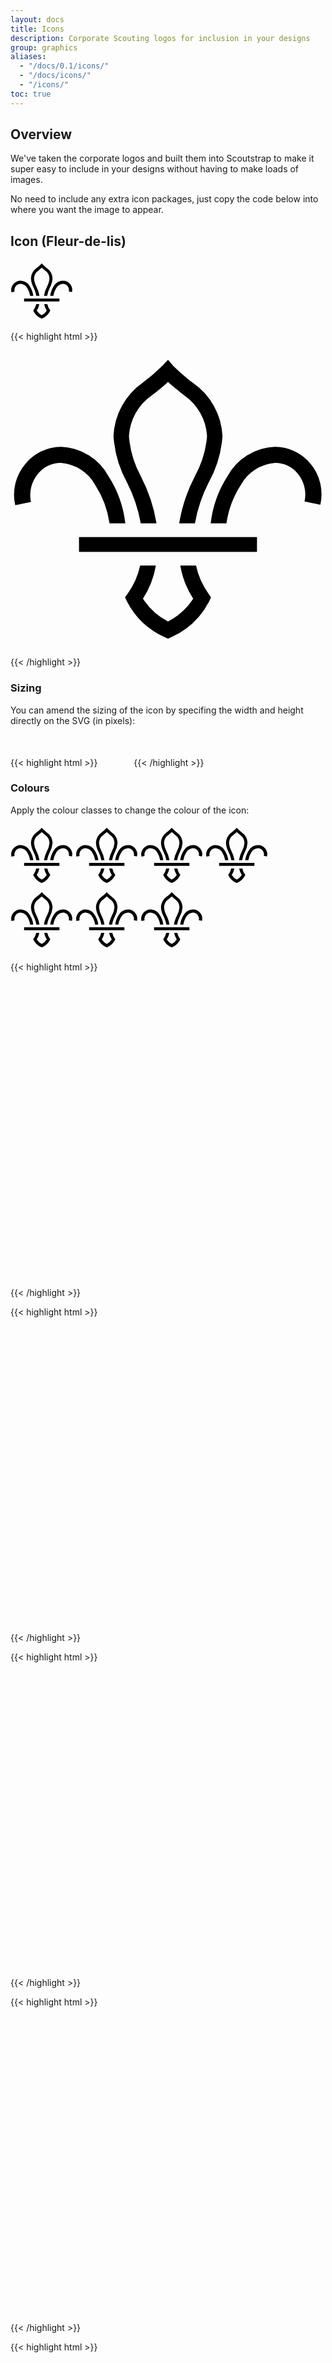 ```yaml
---
layout: docs
title: Icons
description: Corporate Scouting logos for inclusion in your designs
group: graphics
aliases:
  - "/docs/0.1/icons/"
  - "/docs/icons/"
  - "/icons/"
toc: true
---
```


## Overview
We've taken the corporate logos and built them into Scoutstrap to make it super easy to include in your designs without having to make loads of images.

No need to include any extra icon packages, just copy the code below into where you want the image to appear.

## Icon (Fleur-de-lis)

<svg class="bi bi-scout-fleur" width="100" height="100" viewBox="0 0 20 20"><path d="M5.38,9.11a6.13,6.13,0,0,1,.91,2.43h1a7,7,0,0,0-1.07-3,3.6,3.6,0,0,0-3-1.86h0A2.93,2.93,0,0,0,.91,7.81,3,3,0,0,0,.3,10.39l1-.21a2.1,2.1,0,0,1,.42-1.76A1.92,1.92,0,0,1,3.2,7.7h0A2.73,2.73,0,0,1,5.38,9.11Z"/><path d="M12.57,16a4.71,4.71,0,0,1-.79-1.78h-1a5.55,5.55,0,0,0,.82,2.1A4.18,4.18,0,0,1,10,17.77h0a4.17,4.17,0,0,1-1.59-1.45,5.55,5.55,0,0,0,.82-2.1h-1A4.71,4.71,0,0,1,7.44,16l-.17.23.12.26A5,5,0,0,0,9.8,18.77l.2.09h0l.2-.09a5,5,0,0,0,2.41-2.27l.12-.26Z"/><path d="M14.62,9.11a6.13,6.13,0,0,0-.91,2.43h-1a7,7,0,0,1,1.07-3,3.6,3.6,0,0,1,3-1.86h0a2.93,2.93,0,0,1,2.28,1.09,3,3,0,0,1,.61,2.59l-1-.21a2.1,2.1,0,0,0-.42-1.76A1.92,1.92,0,0,0,16.8,7.7h0A2.73,2.73,0,0,0,14.62,9.11Z"/><path d="M8.27,11.54h1a9.86,9.86,0,0,0-1-3A6.35,6.35,0,0,1,7.52,6,3.38,3.38,0,0,1,9,3.39c.16-.12.61-.46,1-.83.41.37.86.71,1,.83A3.38,3.38,0,0,1,12.48,6a6.36,6.36,0,0,1-.77,2.54,9.85,9.85,0,0,0-1,3h1a9.27,9.27,0,0,1,.88-2.61A7.06,7.06,0,0,0,13.46,6a4.37,4.37,0,0,0-1.86-3.37,11.42,11.42,0,0,1-1.25-1.07L10,1.15l-.36.39A11.41,11.41,0,0,1,8.39,2.61,4.37,4.37,0,0,0,6.54,6a7.06,7.06,0,0,0,.86,2.95A9.27,9.27,0,0,1,8.27,11.54Z"/><rect x="4.35" y="12.41" width="11.3" height="0.94"/></svg>

{{< highlight html >}}
<svg class="bi bi-scout-fleur" viewBox="0 0 20 20"><path d="M5.38,9.11a6.13,6.13,0,0,1,.91,2.43h1a7,7,0,0,0-1.07-3,3.6,3.6,0,0,0-3-1.86h0A2.93,2.93,0,0,0,.91,7.81,3,3,0,0,0,.3,10.39l1-.21a2.1,2.1,0,0,1,.42-1.76A1.92,1.92,0,0,1,3.2,7.7h0A2.73,2.73,0,0,1,5.38,9.11Z"/><path d="M12.57,16a4.71,4.71,0,0,1-.79-1.78h-1a5.55,5.55,0,0,0,.82,2.1A4.18,4.18,0,0,1,10,17.77h0a4.17,4.17,0,0,1-1.59-1.45,5.55,5.55,0,0,0,.82-2.1h-1A4.71,4.71,0,0,1,7.44,16l-.17.23.12.26A5,5,0,0,0,9.8,18.77l.2.09h0l.2-.09a5,5,0,0,0,2.41-2.27l.12-.26Z"/><path d="M14.62,9.11a6.13,6.13,0,0,0-.91,2.43h-1a7,7,0,0,1,1.07-3,3.6,3.6,0,0,1,3-1.86h0a2.93,2.93,0,0,1,2.28,1.09,3,3,0,0,1,.61,2.59l-1-.21a2.1,2.1,0,0,0-.42-1.76A1.92,1.92,0,0,0,16.8,7.7h0A2.73,2.73,0,0,0,14.62,9.11Z"/><path d="M8.27,11.54h1a9.86,9.86,0,0,0-1-3A6.35,6.35,0,0,1,7.52,6,3.38,3.38,0,0,1,9,3.39c.16-.12.61-.46,1-.83.41.37.86.71,1,.83A3.38,3.38,0,0,1,12.48,6a6.36,6.36,0,0,1-.77,2.54,9.85,9.85,0,0,0-1,3h1a9.27,9.27,0,0,1,.88-2.61A7.06,7.06,0,0,0,13.46,6a4.37,4.37,0,0,0-1.86-3.37,11.42,11.42,0,0,1-1.25-1.07L10,1.15l-.36.39A11.41,11.41,0,0,1,8.39,2.61,4.37,4.37,0,0,0,6.54,6a7.06,7.06,0,0,0,.86,2.95A9.27,9.27,0,0,1,8.27,11.54Z"/><rect x="4.35" y="12.41" width="11.3" height="0.94"/></svg>
{{< /highlight >}}

### Sizing

You can amend the sizing of the icon by specifing the width and height directly on the SVG (in pixels):

{{< highlight html >}}
<svg class="bi bi-scout-fleur" width="50" height="50" viewBox="0 0 20 20"> <!-- SVG Data ---> </svg>
{{< /highlight >}}


### Colours

Apply the colour classes to change the colour of the icon:

<svg class="bi bi-scout-fleur bi-primary" width="100" height="100" viewBox="0 0 20 20"><path d="M5.38,9.11a6.13,6.13,0,0,1,.91,2.43h1a7,7,0,0,0-1.07-3,3.6,3.6,0,0,0-3-1.86h0A2.93,2.93,0,0,0,.91,7.81,3,3,0,0,0,.3,10.39l1-.21a2.1,2.1,0,0,1,.42-1.76A1.92,1.92,0,0,1,3.2,7.7h0A2.73,2.73,0,0,1,5.38,9.11Z"/><path d="M12.57,16a4.71,4.71,0,0,1-.79-1.78h-1a5.55,5.55,0,0,0,.82,2.1A4.18,4.18,0,0,1,10,17.77h0a4.17,4.17,0,0,1-1.59-1.45,5.55,5.55,0,0,0,.82-2.1h-1A4.71,4.71,0,0,1,7.44,16l-.17.23.12.26A5,5,0,0,0,9.8,18.77l.2.09h0l.2-.09a5,5,0,0,0,2.41-2.27l.12-.26Z"/><path d="M14.62,9.11a6.13,6.13,0,0,0-.91,2.43h-1a7,7,0,0,1,1.07-3,3.6,3.6,0,0,1,3-1.86h0a2.93,2.93,0,0,1,2.28,1.09,3,3,0,0,1,.61,2.59l-1-.21a2.1,2.1,0,0,0-.42-1.76A1.92,1.92,0,0,0,16.8,7.7h0A2.73,2.73,0,0,0,14.62,9.11Z"/><path d="M8.27,11.54h1a9.86,9.86,0,0,0-1-3A6.35,6.35,0,0,1,7.52,6,3.38,3.38,0,0,1,9,3.39c.16-.12.61-.46,1-.83.41.37.86.71,1,.83A3.38,3.38,0,0,1,12.48,6a6.36,6.36,0,0,1-.77,2.54,9.85,9.85,0,0,0-1,3h1a9.27,9.27,0,0,1,.88-2.61A7.06,7.06,0,0,0,13.46,6a4.37,4.37,0,0,0-1.86-3.37,11.42,11.42,0,0,1-1.25-1.07L10,1.15l-.36.39A11.41,11.41,0,0,1,8.39,2.61,4.37,4.37,0,0,0,6.54,6a7.06,7.06,0,0,0,.86,2.95A9.27,9.27,0,0,1,8.27,11.54Z"/><rect x="4.35" y="12.41" width="11.3" height="0.94"/></svg> <svg class="bi bi-scout-fleur bi-secondary" width="100" height="100" viewBox="0 0 20 20"><path d="M5.38,9.11a6.13,6.13,0,0,1,.91,2.43h1a7,7,0,0,0-1.07-3,3.6,3.6,0,0,0-3-1.86h0A2.93,2.93,0,0,0,.91,7.81,3,3,0,0,0,.3,10.39l1-.21a2.1,2.1,0,0,1,.42-1.76A1.92,1.92,0,0,1,3.2,7.7h0A2.73,2.73,0,0,1,5.38,9.11Z"/><path d="M12.57,16a4.71,4.71,0,0,1-.79-1.78h-1a5.55,5.55,0,0,0,.82,2.1A4.18,4.18,0,0,1,10,17.77h0a4.17,4.17,0,0,1-1.59-1.45,5.55,5.55,0,0,0,.82-2.1h-1A4.71,4.71,0,0,1,7.44,16l-.17.23.12.26A5,5,0,0,0,9.8,18.77l.2.09h0l.2-.09a5,5,0,0,0,2.41-2.27l.12-.26Z"/><path d="M14.62,9.11a6.13,6.13,0,0,0-.91,2.43h-1a7,7,0,0,1,1.07-3,3.6,3.6,0,0,1,3-1.86h0a2.93,2.93,0,0,1,2.28,1.09,3,3,0,0,1,.61,2.59l-1-.21a2.1,2.1,0,0,0-.42-1.76A1.92,1.92,0,0,0,16.8,7.7h0A2.73,2.73,0,0,0,14.62,9.11Z"/><path d="M8.27,11.54h1a9.86,9.86,0,0,0-1-3A6.35,6.35,0,0,1,7.52,6,3.38,3.38,0,0,1,9,3.39c.16-.12.61-.46,1-.83.41.37.86.71,1,.83A3.38,3.38,0,0,1,12.48,6a6.36,6.36,0,0,1-.77,2.54,9.85,9.85,0,0,0-1,3h1a9.27,9.27,0,0,1,.88-2.61A7.06,7.06,0,0,0,13.46,6a4.37,4.37,0,0,0-1.86-3.37,11.42,11.42,0,0,1-1.25-1.07L10,1.15l-.36.39A11.41,11.41,0,0,1,8.39,2.61,4.37,4.37,0,0,0,6.54,6a7.06,7.06,0,0,0,.86,2.95A9.27,9.27,0,0,1,8.27,11.54Z"/><rect x="4.35" y="12.41" width="11.3" height="0.94"/></svg> <svg class="bi bi-scout-fleur bi-success" width="100" height="100" viewBox="0 0 20 20"><path d="M5.38,9.11a6.13,6.13,0,0,1,.91,2.43h1a7,7,0,0,0-1.07-3,3.6,3.6,0,0,0-3-1.86h0A2.93,2.93,0,0,0,.91,7.81,3,3,0,0,0,.3,10.39l1-.21a2.1,2.1,0,0,1,.42-1.76A1.92,1.92,0,0,1,3.2,7.7h0A2.73,2.73,0,0,1,5.38,9.11Z"/><path d="M12.57,16a4.71,4.71,0,0,1-.79-1.78h-1a5.55,5.55,0,0,0,.82,2.1A4.18,4.18,0,0,1,10,17.77h0a4.17,4.17,0,0,1-1.59-1.45,5.55,5.55,0,0,0,.82-2.1h-1A4.71,4.71,0,0,1,7.44,16l-.17.23.12.26A5,5,0,0,0,9.8,18.77l.2.09h0l.2-.09a5,5,0,0,0,2.41-2.27l.12-.26Z"/><path d="M14.62,9.11a6.13,6.13,0,0,0-.91,2.43h-1a7,7,0,0,1,1.07-3,3.6,3.6,0,0,1,3-1.86h0a2.93,2.93,0,0,1,2.28,1.09,3,3,0,0,1,.61,2.59l-1-.21a2.1,2.1,0,0,0-.42-1.76A1.92,1.92,0,0,0,16.8,7.7h0A2.73,2.73,0,0,0,14.62,9.11Z"/><path d="M8.27,11.54h1a9.86,9.86,0,0,0-1-3A6.35,6.35,0,0,1,7.52,6,3.38,3.38,0,0,1,9,3.39c.16-.12.61-.46,1-.83.41.37.86.71,1,.83A3.38,3.38,0,0,1,12.48,6a6.36,6.36,0,0,1-.77,2.54,9.85,9.85,0,0,0-1,3h1a9.27,9.27,0,0,1,.88-2.61A7.06,7.06,0,0,0,13.46,6a4.37,4.37,0,0,0-1.86-3.37,11.42,11.42,0,0,1-1.25-1.07L10,1.15l-.36.39A11.41,11.41,0,0,1,8.39,2.61,4.37,4.37,0,0,0,6.54,6a7.06,7.06,0,0,0,.86,2.95A9.27,9.27,0,0,1,8.27,11.54Z"/><rect x="4.35" y="12.41" width="11.3" height="0.94"/></svg> <svg class="bi bi-scout-fleur bi-danger" width="100" height="100" viewBox="0 0 20 20"><path d="M5.38,9.11a6.13,6.13,0,0,1,.91,2.43h1a7,7,0,0,0-1.07-3,3.6,3.6,0,0,0-3-1.86h0A2.93,2.93,0,0,0,.91,7.81,3,3,0,0,0,.3,10.39l1-.21a2.1,2.1,0,0,1,.42-1.76A1.92,1.92,0,0,1,3.2,7.7h0A2.73,2.73,0,0,1,5.38,9.11Z"/><path d="M12.57,16a4.71,4.71,0,0,1-.79-1.78h-1a5.55,5.55,0,0,0,.82,2.1A4.18,4.18,0,0,1,10,17.77h0a4.17,4.17,0,0,1-1.59-1.45,5.55,5.55,0,0,0,.82-2.1h-1A4.71,4.71,0,0,1,7.44,16l-.17.23.12.26A5,5,0,0,0,9.8,18.77l.2.09h0l.2-.09a5,5,0,0,0,2.41-2.27l.12-.26Z"/><path d="M14.62,9.11a6.13,6.13,0,0,0-.91,2.43h-1a7,7,0,0,1,1.07-3,3.6,3.6,0,0,1,3-1.86h0a2.93,2.93,0,0,1,2.28,1.09,3,3,0,0,1,.61,2.59l-1-.21a2.1,2.1,0,0,0-.42-1.76A1.92,1.92,0,0,0,16.8,7.7h0A2.73,2.73,0,0,0,14.62,9.11Z"/><path d="M8.27,11.54h1a9.86,9.86,0,0,0-1-3A6.35,6.35,0,0,1,7.52,6,3.38,3.38,0,0,1,9,3.39c.16-.12.61-.46,1-.83.41.37.86.71,1,.83A3.38,3.38,0,0,1,12.48,6a6.36,6.36,0,0,1-.77,2.54,9.85,9.85,0,0,0-1,3h1a9.27,9.27,0,0,1,.88-2.61A7.06,7.06,0,0,0,13.46,6a4.37,4.37,0,0,0-1.86-3.37,11.42,11.42,0,0,1-1.25-1.07L10,1.15l-.36.39A11.41,11.41,0,0,1,8.39,2.61,4.37,4.37,0,0,0,6.54,6a7.06,7.06,0,0,0,.86,2.95A9.27,9.27,0,0,1,8.27,11.54Z"/><rect x="4.35" y="12.41" width="11.3" height="0.94"/></svg> <svg class="bi bi-scout-fleur bi-warning" width="100" height="100" viewBox="0 0 20 20"><path d="M5.38,9.11a6.13,6.13,0,0,1,.91,2.43h1a7,7,0,0,0-1.07-3,3.6,3.6,0,0,0-3-1.86h0A2.93,2.93,0,0,0,.91,7.81,3,3,0,0,0,.3,10.39l1-.21a2.1,2.1,0,0,1,.42-1.76A1.92,1.92,0,0,1,3.2,7.7h0A2.73,2.73,0,0,1,5.38,9.11Z"/><path d="M12.57,16a4.71,4.71,0,0,1-.79-1.78h-1a5.55,5.55,0,0,0,.82,2.1A4.18,4.18,0,0,1,10,17.77h0a4.17,4.17,0,0,1-1.59-1.45,5.55,5.55,0,0,0,.82-2.1h-1A4.71,4.71,0,0,1,7.44,16l-.17.23.12.26A5,5,0,0,0,9.8,18.77l.2.09h0l.2-.09a5,5,0,0,0,2.41-2.27l.12-.26Z"/><path d="M14.62,9.11a6.13,6.13,0,0,0-.91,2.43h-1a7,7,0,0,1,1.07-3,3.6,3.6,0,0,1,3-1.86h0a2.93,2.93,0,0,1,2.28,1.09,3,3,0,0,1,.61,2.59l-1-.21a2.1,2.1,0,0,0-.42-1.76A1.92,1.92,0,0,0,16.8,7.7h0A2.73,2.73,0,0,0,14.62,9.11Z"/><path d="M8.27,11.54h1a9.86,9.86,0,0,0-1-3A6.35,6.35,0,0,1,7.52,6,3.38,3.38,0,0,1,9,3.39c.16-.12.61-.46,1-.83.41.37.86.71,1,.83A3.38,3.38,0,0,1,12.48,6a6.36,6.36,0,0,1-.77,2.54,9.85,9.85,0,0,0-1,3h1a9.27,9.27,0,0,1,.88-2.61A7.06,7.06,0,0,0,13.46,6a4.37,4.37,0,0,0-1.86-3.37,11.42,11.42,0,0,1-1.25-1.07L10,1.15l-.36.39A11.41,11.41,0,0,1,8.39,2.61,4.37,4.37,0,0,0,6.54,6a7.06,7.06,0,0,0,.86,2.95A9.27,9.27,0,0,1,8.27,11.54Z"/><rect x="4.35" y="12.41" width="11.3" height="0.94"/></svg> <svg class="bi bi-scout-fleur bi-info" width="100" height="100" viewBox="0 0 20 20"><path d="M5.38,9.11a6.13,6.13,0,0,1,.91,2.43h1a7,7,0,0,0-1.07-3,3.6,3.6,0,0,0-3-1.86h0A2.93,2.93,0,0,0,.91,7.81,3,3,0,0,0,.3,10.39l1-.21a2.1,2.1,0,0,1,.42-1.76A1.92,1.92,0,0,1,3.2,7.7h0A2.73,2.73,0,0,1,5.38,9.11Z"/><path d="M12.57,16a4.71,4.71,0,0,1-.79-1.78h-1a5.55,5.55,0,0,0,.82,2.1A4.18,4.18,0,0,1,10,17.77h0a4.17,4.17,0,0,1-1.59-1.45,5.55,5.55,0,0,0,.82-2.1h-1A4.71,4.71,0,0,1,7.44,16l-.17.23.12.26A5,5,0,0,0,9.8,18.77l.2.09h0l.2-.09a5,5,0,0,0,2.41-2.27l.12-.26Z"/><path d="M14.62,9.11a6.13,6.13,0,0,0-.91,2.43h-1a7,7,0,0,1,1.07-3,3.6,3.6,0,0,1,3-1.86h0a2.93,2.93,0,0,1,2.28,1.09,3,3,0,0,1,.61,2.59l-1-.21a2.1,2.1,0,0,0-.42-1.76A1.92,1.92,0,0,0,16.8,7.7h0A2.73,2.73,0,0,0,14.62,9.11Z"/><path d="M8.27,11.54h1a9.86,9.86,0,0,0-1-3A6.35,6.35,0,0,1,7.52,6,3.38,3.38,0,0,1,9,3.39c.16-.12.61-.46,1-.83.41.37.86.71,1,.83A3.38,3.38,0,0,1,12.48,6a6.36,6.36,0,0,1-.77,2.54,9.85,9.85,0,0,0-1,3h1a9.27,9.27,0,0,1,.88-2.61A7.06,7.06,0,0,0,13.46,6a4.37,4.37,0,0,0-1.86-3.37,11.42,11.42,0,0,1-1.25-1.07L10,1.15l-.36.39A11.41,11.41,0,0,1,8.39,2.61,4.37,4.37,0,0,0,6.54,6a7.06,7.06,0,0,0,.86,2.95A9.27,9.27,0,0,1,8.27,11.54Z"/><rect x="4.35" y="12.41" width="11.3" height="0.94"/></svg> <svg class="bi bi-scout-fleur bi-light" width="100" height="100" viewBox="0 0 20 20"><path d="M5.38,9.11a6.13,6.13,0,0,1,.91,2.43h1a7,7,0,0,0-1.07-3,3.6,3.6,0,0,0-3-1.86h0A2.93,2.93,0,0,0,.91,7.81,3,3,0,0,0,.3,10.39l1-.21a2.1,2.1,0,0,1,.42-1.76A1.92,1.92,0,0,1,3.2,7.7h0A2.73,2.73,0,0,1,5.38,9.11Z"/><path d="M12.57,16a4.71,4.71,0,0,1-.79-1.78h-1a5.55,5.55,0,0,0,.82,2.1A4.18,4.18,0,0,1,10,17.77h0a4.17,4.17,0,0,1-1.59-1.45,5.55,5.55,0,0,0,.82-2.1h-1A4.71,4.71,0,0,1,7.44,16l-.17.23.12.26A5,5,0,0,0,9.8,18.77l.2.09h0l.2-.09a5,5,0,0,0,2.41-2.27l.12-.26Z"/><path d="M14.62,9.11a6.13,6.13,0,0,0-.91,2.43h-1a7,7,0,0,1,1.07-3,3.6,3.6,0,0,1,3-1.86h0a2.93,2.93,0,0,1,2.28,1.09,3,3,0,0,1,.61,2.59l-1-.21a2.1,2.1,0,0,0-.42-1.76A1.92,1.92,0,0,0,16.8,7.7h0A2.73,2.73,0,0,0,14.62,9.11Z"/><path d="M8.27,11.54h1a9.86,9.86,0,0,0-1-3A6.35,6.35,0,0,1,7.52,6,3.38,3.38,0,0,1,9,3.39c.16-.12.61-.46,1-.83.41.37.86.71,1,.83A3.38,3.38,0,0,1,12.48,6a6.36,6.36,0,0,1-.77,2.54,9.85,9.85,0,0,0-1,3h1a9.27,9.27,0,0,1,.88-2.61A7.06,7.06,0,0,0,13.46,6a4.37,4.37,0,0,0-1.86-3.37,11.42,11.42,0,0,1-1.25-1.07L10,1.15l-.36.39A11.41,11.41,0,0,1,8.39,2.61,4.37,4.37,0,0,0,6.54,6a7.06,7.06,0,0,0,.86,2.95A9.27,9.27,0,0,1,8.27,11.54Z"/><rect x="4.35" y="12.41" width="11.3" height="0.94"/></svg>

{{< highlight html >}}
<svg class="bi bi-scout-fleur bi-primary" viewBox="0 0 20 20"> <!-- SVG Data ---> </svg>
{{< /highlight >}}

{{< highlight html >}}
<svg class="bi bi-scout-fleur bi-secondary" viewBox="0 0 20 20"> <!-- SVG Data ---> </svg>
{{< /highlight >}}

{{< highlight html >}}
<svg class="bi bi-scout-fleur bi-success" viewBox="0 0 20 20"> <!-- SVG Data ---> </svg>
{{< /highlight >}}

{{< highlight html >}}
<svg class="bi bi-scout-fleur bi-danger" viewBox="0 0 20 20"> <!-- SVG Data ---> </svg>
{{< /highlight >}}

{{< highlight html >}}
<svg class="bi bi-scout-fleur bi-warning" viewBox="0 0 20 20"> <!-- SVG Data ---> </svg>
{{< /highlight >}}

{{< highlight html >}}
<svg class="bi bi-scout-fleur bi-info" viewBox="0 0 20 20"> <!-- SVG Data ---> </svg>
{{< /highlight >}}

{{< highlight html >}}
<svg class="bi bi-scout-fleur bi-light" viewBox="0 0 20 20"> <!-- SVG Data ---> </svg>
{{< /highlight >}}

## Logo
We've added the logo into the stylesheet, all you need to do is copy the below code and change the name to get a web friendly custom logo. Simple as that, no need for a logo generator!

### Inline

The inline (horizontal) logo:

<p>
  <div class="logo-inline-black logo-inline-w250">
    <h6>1st Group</h6>
  </div>
</p>

{{< highlight html >}}
<div class="logo-inline-black logo-inline-w250">
  <h6>1st Group</h6>
</div> 
{{< /highlight >}}

### Stacked

The stacked (horizontal) logo:
<p>
  <div class="logo-stacked-black logo-stacked-w150">
    <h6>1st Group</h6>
  </div>
</p>

{{< highlight html >}}
<div class="logo-stacked-black logo-stacked-w150">
  <h6>1st Group</h6>
</div> 
{{< /highlight >}}

### Colours
Logos can be re-coloured with helper classes as shown below. 

Note: in-line with brand guidelines we've deviated from the Bootstrap colour structure and only created classes for a subset of colours.

#### Standard Colours

<p>
  <div class="d-inline-block p-3"><div class="logo-inline-black logo-inline-w200"> <h6>1st Group</h6> </div> </div>
  <div class="d-inline-block p-3"><div class="logo-inline-purple logo-inline-w200"> <h6>1st Group</h6> </div></div>
  <div class="rounded bg-dark d-inline-block p-3"><div class="logo-inline-white logo-inline-w200"> <h6>1st Group</h6> </div> </div>
</p>

{{< highlight html >}}
<div class="logo-inline-black logo-inline-w200"> <h6>1st Group</h6> </div>
<div class="logo-inline-purple logo-inline-w200"> <h6>1st Group</h6> </div>
<div class="logo-inline-white logo-inline-w200"> <h6>1st Group</h6> </div>
{{< /highlight >}}

<p>
  <div class="d-inline-block p-3"><div class="logo-stacked-black logo-stacked-w200"> <h6>1st Group</h6> </div> </div>
  <div class="d-inline-block p-3"><div class="logo-stacked-purple logo-stacked-w200"> <h6>1st Group</h6> </div></div>
  <div class="rounded bg-dark d-inline-block p-3"><div class="logo-stacked-white logo-stacked-w200"> <h6>1st Group</h6> </div> </div>
</p>

{{< highlight html >}}
<div class="logo-stacked-black logo-stacked-w200"> <h6>1st Group</h6> </div>
<div class="logo-stacked-purple logo-stacked-w200"> <h6>1st Group</h6> </div>
<div class="logo-stacked-white logo-stacked-w200"> <h6>1st Group</h6> </div>
{{< /highlight >}}

#### Regional Colours

<p>
  <div class="d-inline-block p-3"><div class="logo-inline-red logo-inline-w200"> <h6>22nd Cardiff</h6> </div> </div>
  <div class="d-inline-block p-3"><div class="logo-inline-green logo-inline-w200"> <h6>81st Belfast</h6> </div></div>
  <div class=" d-inline-block p-3"><div class="logo-inline-blue logo-inline-w200"> <h6>23rd Aberdeen</h6> </div> </div>
</p>

{{< highlight html >}}
<div class="logo-inline-red logo-inline-w200"> <h6>22nd Cardiff</h6> </div>
<div class="logo-inline-green logo-inline-w200"> <h6>81st Belfast</h6> </div>
<div class="logo-inline-blue logo-inline-w200"> <h6>23rd Aberdeen</h6> </div>
{{< /highlight >}}

<p>
  <div class="d-inline-block p-3"><div class="logo-stacked-red logo-stacked-w200"> <h6>22nd Cardiff</h6> </div> </div>
  <div class="d-inline-block p-3"><div class="logo-stacked-green logo-stacked-w200"> <h6>81st Belfast</h6> </div></div>
  <div class="d-inline-block p-3"><div class="logo-stacked-blue logo-stacked-w200"> <h6>23rd Aberdeen</h6> </div> </div>
</p>

{{< highlight html >}}
<div class="logo-stacked-red logo-stacked-w200"> <h6>22nd Cardiff</h6> </div>
<div class="logo-stacked-green logo-stacked-w200"> <h6>81st Belfast</h6> </div>
<div class="logo-stacked-blue logo-stacked-w200"> <h6>23rd Aberdeen</h6> </div>
{{< /highlight >}}

### Sizing
Each of the logo types needs to be paired with a class to set it's width. We generate widths in 50px increments from 150 to 600px, which should hopefully meet most requirements.

#### Inline Example
<p>
  <div class="logo-inline-black logo-inline-w150">
    <h6>1st Group</h6>
  </div>
  <br />
   <div class="logo-inline-black logo-inline-w200">
    <h6>1st Group</h6>
  </div>
  <br />
   <div class="logo-inline-black logo-inline-w250">
    <h6>1st Group</h6>
  </div>
  <br />
   <div class="logo-inline-black logo-inline-w300">
    <h6>1st Group</h6>
  </div>
  <br />
   <div class="logo-inline-black logo-inline-w350">
    <h6>1st Group</h6>
  </div>
  <br />
   <div class="logo-inline-black logo-inline-w400">
    <h6>1st Group</h6>
  </div>
</p>

{{< highlight html >}}
<!-- 150px wide -->
<div class="logo-inline-black logo-inline-w150"> <h6>1st Group</h6> </div> 
<!-- 200px wide -->
<div class="logo-inline-black logo-inline-w200"> <h6>1st Group</h6> </div> 
<!-- 250px wide -->
<div class="logo-inline-black logo-inline-w250"> <h6>1st Group</h6> </div> 
<!-- 300px wide -->
<div class="logo-inline-black logo-inline-w300"> <h6>1st Group</h6> </div> 
<!-- 350px wide -->
<div class="logo-inline-black logo-inline-w350"> <h6>1st Group</h6> </div>
<!-- 400px wide -->
<div class="logo-inline-black logo-inline-w400"> <h6>1st Group</h6> </div> 

<!-- 450+ ommited, use: logo-inline-w450, logo-inline-w500, logo-inline-w550, logo-inline-w600 -->
{{< /highlight >}}

#### Stacked Example
<p>
  <div class="logo-stacked-black logo-stacked-w150">
    <h6>1st Group</h6>
  </div>
  &nbsp;&nbsp;&nbsp;&nbsp;
  <div class="logo-stacked-black logo-stacked-w200">
    <h6>1st Group</h6>
  </div>
  &nbsp;&nbsp;&nbsp;&nbsp;
  <div class="logo-stacked-black logo-stacked-w250">
    <h6>1st Group</h6>
  </div>

  <br />
   <div class="logo-stacked-black logo-stacked-w300">
    <h6>1st Group</h6>
  </div>
  &nbsp;&nbsp;&nbsp;&nbsp;
  <div class="logo-stacked-black logo-stacked-w350">
    <h6>1st Group</h6>
  </div>
</p>

{{< highlight html >}}
<!-- 150px wide -->
<div class="logo-stacked-black logo-stacked-w150"> <h6>1st Group</h6> </div> 
<!-- 200px wide -->
<div class="logo-stacked-black logo-stacked-w200"> <h6>1st Group</h6> </div> 
<!-- 250px wide -->
<div class="logo-stacked-black logo-stacked-w250"> <h6>1st Group</h6> </div> 
<!-- 300px wide -->
<div class="logo-stacked-black logo-stacked-w300"> <h6>1st Group</h6> </div> 
<!-- 350px wide -->
<div class="logo-stacked-black logo-stacked-w350"> <h6>1st Group</h6> </div>

<!-- 400+ ommited, use: logo-stacked-w400, logo-stacked-w450, logo-stacked-w500, logo-stacked-w550, logo-stacked-w600 -->
{{< /highlight >}}